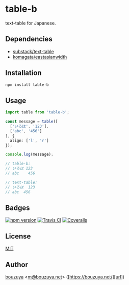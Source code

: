 # table-b

text-table for Japanese.

## Dependencies

- [substack/text-table](https://github.com/substack/text-table)
- [komagata/eastasianwidth](https://github.com/komagata/eastasianwidth)

## Installation

```bash
npm install table-b
```

## Usage

```typescript
import table from 'table-b';

const message = table([
  ['いろは', '123'],
  ['abc', '456']
], {
  align: ['l', 'r']
});

console.log(message);

// table-b:
// いろは 123
// abc    456

// text-table:
// いろは  123
// abc  456
```

## Badges

[![npm version][npm-badge-url]][npm-url]
[![Travis CI][travisci-badge-url]][travisci-url]
[![Coveralls][coveralls-badge-url]][coveralls-url]

[coveralls-badge-url]: https://img.shields.io/coveralls/github/bouzuya/table-b.svg
[coveralls-url]: https://coveralls.io/github/bouzuya/table-b
[npm-badge-url]: https://img.shields.io/npm/v/table-b.svg
[npm-url]: https://www.npmjs.com/package/table-b
[travisci-badge-url]: https://img.shields.io/travis/bouzuya/table-b.svg
[travisci-url]: https://travis-ci.org/bouzuya/table-b

## License

[MIT](LICENSE)

## Author

[bouzuya][user] &lt;[m@bouzuya.net][mail]&gt; ([https://bouzuya.net/][url])

[user]: https://github.com/bouzuya
[mail]: mailto:m@bouzuya.net
[url]: https://bouzuya.net/
